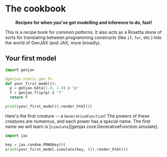 # The cookbook
<p align="center">
<b>Recipes for when you've got modelling and inference to do, fast!</b>
</p>

This is a recipe book for _common patterns_. It also acts as a Rosetta stone of sorts for translating between programming constructs (like `if`, `for`, etc.) into the world of GenJAX (and JAX, more broadly).

## Your first model

```python exec="yes" html="true" source="material-block" session="cookbook"
import genjax

@genjax.static_gen_fn
def your_first_model():
  p = genjax.beta(1.0, 1.0) @ "p"
  f = genjax.flip(p) @ "f"
  return f

print(your_first_model().render_html())
```

Here's the first creature -- a `GenerativeFunction`! The powers of these creatures are numerous, and each power has a special name. The first name we will learn is [`simulate`][genjax.core.GenerativeFunction.simulate].

```python exec="yes" html="true" source="material-block" session="cookbook"
import jax

key = jax.random.PRNGKey(0)
print(your_first_model.simulate(key, ()).render_html())
```
